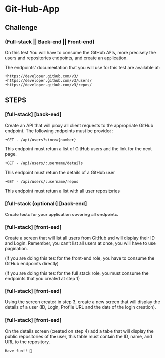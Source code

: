 # Git-Hub-App
## Challenge

### (Full-stack || Back-end || Front-end)
On this test
You will have to consume the GitHub APIs, more precisely the users and repositories endpoints, and create an application.

The endpoints' documentation that you will use for this test are available at:

    •https://developer.github.com/v3/
    •https://developer.github.com/v3/users/
    •https://developer.github.com/v3/repos/

## STEPS
### [full-stack] [back-end]
Create an API that will proxy all client requests to the appropriate GitHub endpoint. The following endpoints must be provided:

    •GET - /api/users?since={number}
This endpoint must return a list of GitHub users and the link for the next page.

    •GET - /api/users/:username/details
This endpoint must return the details of a GitHub user

    •GET - /api/users/:username/repos
This endpoint must return a list with all user repositories

### [full-stack (optional)] [back-end]
Create tests for your application covering all endpoints.

### [full-stack] [front-end]
Create a screen that will list all users from GitHub and will display their ID and Login. Remember, you can’t list all users at once, you will have to use pagination.

(if you are doing this test for the front-end role, you have to consume the GitHub endpoints directly)

(if you are doing this test for the full stack role, you must consume the endpoints that you created at step 1)

### [full-stack] [front-end]
Using the screen created in step 3, create a new screen that will display the details of a user (ID, Login, Profile URL and the date of the login creation).

### [full-stack] [front-end]
On the details screen (created on step 4) add a table that will display the public repositories of the user, this table must contain the ID, name, and URL to the repository.


    Have fun!! 🙂